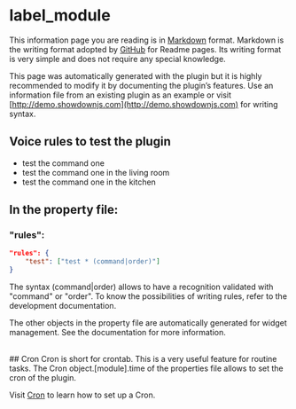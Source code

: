 # label_module

This information page you are reading is in [Markdown](https://en.wikipedia.org/wiki/Markdown) format.
Markdown is the writing format adopted by [GitHub](https://github.com/) for Readme pages. 
Its writing format is very simple and does not require any special knowledge.

This page was automatically generated with the plugin but it is highly recommended to modify it by documenting the plugin’s features.
Use an information file from an existing plugin as an example or visit [http://demo.showdownjs.com](http://demo.showdownjs.com) for writing syntax.

## Voice rules to test the plugin
- test the command one
- test the command one in the living room
- test the command one in the kitchen

## In the property file:
### "rules":

``` json
"rules": {
	"test": ["test * (command|order)"]
}
```

The syntax (command|order) allows to have a recognition validated with "command" or "order".
To know the possibilities of writing rules, refer to the development documentation.

The other objects in the property file are automatically generated for widget management.
See the documentation for more information.

<br>
## Cron
Cron is short for crontab.
This is a very useful feature for routine tasks.
The Cron object.[module].time of the properties file allows to set the cron of the plugin.

Visit [Cron](https://fr.wikipedia.org/wiki/Cron) to learn how to set up a Cron.

<br><br><br><br>